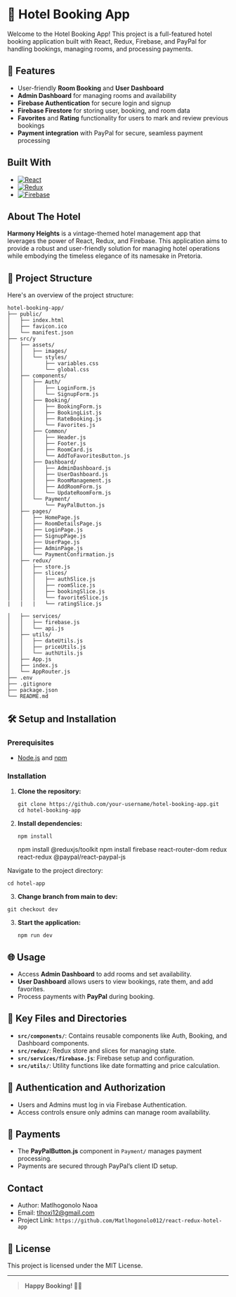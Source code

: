 # 🏨 Hotel Booking App

Welcome to the Hotel Booking App! This project is a full-featured hotel booking application built with React, Redux, Firebase, and PayPal for handling bookings, managing rooms, and processing payments.

## 🚀 Features
- User-friendly **Room Booking** and **User Dashboard**
- **Admin Dashboard** for managing rooms and availability
- **Firebase Authentication** for secure login and signup
- **Firebase Firestore** for storing user, booking, and room data
- **Favorites** and **Rating** functionality for users to mark and review previous bookings
- **Payment integration** with PayPal for secure, seamless payment processing

## Built With

- [![React][React.js]][React-url]
- [![Redux][Redux.js]][Redux-url]
- [![Firebase][Firebase]][Firebase-url]

## About The Hotel 

**Harmony Heights** is a vintage-themed hotel management app that leverages the power of React, Redux, and Firebase. This application aims to provide a robust and user-friendly solution for managing hotel operations while embodying the timeless elegance of its namesake in Pretoria.

## 📂 Project Structure

Here's an overview of the project structure:

```plaintext
hotel-booking-app/
├── public/
│   ├── index.html
│   ├── favicon.ico
│   └── manifest.json
├── src/y
│   ├── assets/
│   │   ├── images/
│   │   └── styles/
│   │       ├── variables.css
│   │       └── global.css
│   ├── components/
│   │   ├── Auth/
│   │   │   ├── LoginForm.js
│   │   │   └── SignupForm.js
│   │   ├── Booking/
│   │   │   ├── BookingForm.js
│   │   │   ├── BookingList.js
│   │   │   ├── RateBooking.js
│   │   │   └── Favorites.js
│   │   ├── Common/
│   │   │   ├── Header.js
│   │   │   ├── Footer.js
│   │   │   ├── RoomCard.js
│   │   │   └── AddToFavoritesButton.js
│   │   ├── Dashboard/
│   │   │   ├── AdminDashboard.js
│   │   │   ├── UserDashboard.js
│   │   │   ├── RoomManagement.js
│   │   │   ├── AddRoomForm.js
│   │   │   └── UpdateRoomForm.js
│   │   └── Payment/
│   │       └── PayPalButton.js
│   ├── pages/
│   │   ├── HomePage.js
│   │   ├── RoomDetailsPage.js
│   │   ├── LoginPage.js
│   │   ├── SignupPage.js
│   │   ├── UserPage.js
│   │   ├── AdminPage.js
│   │   └── PaymentConfirmation.js
│   ├── redux/
│   │   ├── store.js
│   │   ├── slices/
│   │   │   ├── authSlice.js
│   │   │   ├── roomSlice.js
│   │   │   ├── bookingSlice.js
│   │   │   └── favoriteSlice.js
|   |   |   └── ratingSlice.js

│   ├── services/
│   │   ├── firebase.js
│   │   └── api.js
│   ├── utils/
│   │   ├── dateUtils.js
│   │   ├── priceUtils.js
│   │   └── authUtils.js
│   ├── App.js
│   ├── index.js
│   └── AppRouter.js
├── .env
├── .gitignore
├── package.json
└── README.md
```

## 🛠️ Setup and Installation

### Prerequisites
- [Node.js](https://nodejs.org/) and [npm](https://npmjs.com/)

### Installation
1. **Clone the repository:**
   ```
   git clone https://github.com/your-username/hotel-booking-app.git
   cd hotel-booking-app
   ```

2. **Install dependencies:**
   ```
   npm install
   ```
   npm install @reduxjs/toolkit
npm install firebase react-router-dom redux react-redux @paypal/react-paypal-js

Navigate to the project directory:

```
cd hotel-app
```
3. **Change branch from main to dev:**

``` 
git checkout dev 
```

3. **Start the application:**
   ```
   npm run dev
   ```

## 🌐 Usage
- Access **Admin Dashboard** to add rooms and set availability.
- **User Dashboard** allows users to view bookings, rate them, and add favorites.
- Process payments with **PayPal** during booking.

## 📜 Key Files and Directories

- **`src/components/`**: Contains reusable components like Auth, Booking, and Dashboard components.
- **`src/redux/`**: Redux store and slices for managing state.
- **`src/services/firebase.js`**: Firebase setup and configuration.
- **`src/utils/`**: Utility functions like date formatting and price calculation.

## 🔐 Authentication and Authorization
- Users and Admins must log in via Firebase Authentication.
- Access controls ensure only admins can manage room availability.

## 💸 Payments
- The **PayPalButton.js** component in `Payment/` manages payment processing.
- Payments are secured through PayPal’s client ID setup.

## Contact

- Author: Matlhogonolo Naoa
- Email: tlhoxi12@gmail.com
- Project Link: `https://github.com/Matlhogonolo012/react-redux-hotel-app`

## 📝 License
This project is licensed under the MIT License.

---

> **Happy Booking! 🏨🌐**

[React.js]: https://img.shields.io/badge/React-20232A?style=for-the-badge&logo=react&logoColor=61DAFB
[React-url]: https://reactjs.org/
[Redux.js]: https://img.shields.io/badge/redux-764ABC?style=for-the-badge&logo=redux&logoColor=white
[Redux-url]: https://redux.js.org/
[Firebase]: https://firebase.google.com/
[Firebase-url]: https://img.shields.io/badge/firebase-ffca28?style=for-the-badge&logo=firebase&logoColor=black